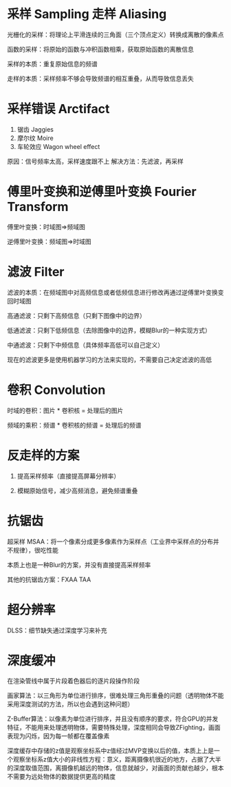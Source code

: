 # 采样 Sampling 走样 Aliasing

光栅化的采样：将理论上平滑连续的三角面（三个顶点定义）转换成离散的像素点

函数的采样：将原始的函数与冲积函数相乘，获取原始函数的离散信息

采样的本质：重复原始信息的频谱 

走样的本质：采样频率不够会导致频谱的相互重叠，从而导致信息丢失

# 采样错误 Arctifact

1. 锯齿 Jaggies
2. 摩尔纹 Moire
3. 车轮效应 Wagon wheel effect

原因：信号频率太高，采样速度跟不上
解决方法：先滤波，再采样 

# 傅里叶变换和逆傅里叶变换 Fourier Transform

傅里叶变换：时域图=>频域图

逆傅里叶变换：频域图=>时域图

# 滤波 Filter

滤波的本质：在频域图中对高频信息或者低频信息进行修改再通过逆傅里叶变换变回时域图

高通滤波：只剩下高频信息（只剩下图像中的边界）

低通滤波：只剩下低频信息（去除图像中的边界，模糊Blur的一种实现方式）

中通滤波：只剩下中频信息（具体频率高低可以自己定义）

现在的滤波更多是使用机器学习的方法来实现的，不需要自己决定滤波的高低

# 卷积 Convolution

时域的卷积：图片 * 卷积核 = 处理后的图片

频域的乘积：频谱 * 卷积核的频谱 = 处理后的频谱

# 反走样的方案

1. 提高采样频率（直接提高屏幕分辨率）

2. 模糊原始信号，减少高频消息，避免频谱重叠

# 抗锯齿

超采样 MSAA：将一个像素分成更多像素作为采样点（工业界中采样点的分布并不规律），很吃性能

本质上也是一种Blur的方案，并没有直接提高采样频率

其他的抗锯齿方案：FXAA TAA 

# 超分辨率

DLSS：细节缺失通过深度学习来补充

# 深度缓冲

在渲染管线中属于片段着色器后的逐片段操作阶段

画家算法：以三角形为单位进行排序，很难处理三角形重叠的问题（透明物体不能采用深度测试的方法，所以也会遇到这种问题）

Z-Buffer算法：以像素为单位进行排序，并且没有顺序的要求，符合GPU的并发特征，不能用来处理透明物体，需要特殊处理，深度相同会导致ZFighting，画面表现为闪烁，因为每一帧都在覆盖像素

深度缓存中存储的z值是观察坐标系中z值经过MVP变换以后的值，本质上上是一个观察坐标系z值大小的非线性方程：意义，距离摄像机很近的地方，占据了大半的深度取值范围，离摄像机越远的物体，信息就越少，对画面的贡献也越少，根本不需要为远处物体的数据提供更高的精度





